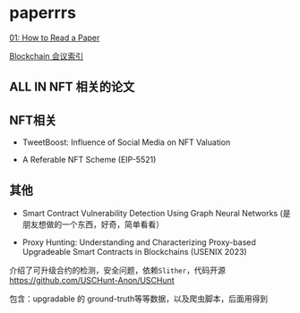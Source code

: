 # paperrrs

[01: How to Read a Paper](./01-how2readpaper.md)

[Blockchain 会议索引](https://github.com/jianyu-niu/blockchain_conference_paper)

## ALL IN NFT 相关的论文




## NFT相关

- TweetBoost: Influence of Social Media on NFT Valuation

- A Referable NFT Scheme (EIP-5521)


## 其他

- Smart Contract Vulnerability Detection Using Graph Neural Networks (是朋友想做的一个东西，好奇，简单看看）

- Proxy Hunting: Understanding and Characterizing Proxy-based Upgradeable Smart Contracts in Blockchains (USENIX 2023)

介绍了可升级合约的检测，安全问题，依赖`Slither`，代码开源 
https://github.com/USCHunt-Anon/USCHunt

包含：upgradable 的 ground-truth等等数据，以及爬虫脚本，后面用得到